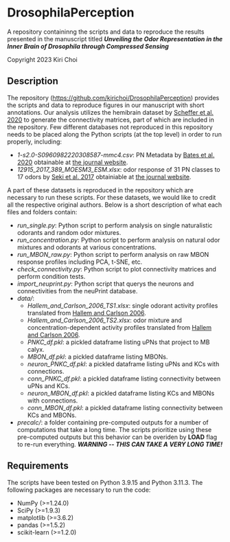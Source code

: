 # DrosophilaPerception

A repository containinng the scripts and data to reproduce the results presented in the manuscript titled **_Unveiling the Odor Representation in the Inner Brain of Drosophila through Compressed Sensing_**

Copyright 2023 Kiri Choi

## Description

The repository (https://github.com/kirichoi/DrosophilaPerception) provides the scripts and data to reproduce figures in our manuscript with short annotations.
Our analysis utilizes the hemibrain dataset by [Scheffer et al. 2020](https://elifesciences.org/articles/57443) to generate the connectivity matrices, part of which are included in the repository.
Few different databases not reproduced in this repository needs to be placed along the Python scripts (at the top level) in order to run properly, including:

- *1-s2.0-S0960982220308587-mmc4.csv*: PN Metadata by [Bates et al. 2020](https://www.sciencedirect.com/science/article/pii/S0960982220308587) obtainable at [the journal website](https://ars.els-cdn.com/content/image/1-s2.0-S0960982220308587-mmc4.csv).
- *12915_2017_389_MOESM3_ESM.xlsx*: odor response of 31 PN classes to 17 odors by [Seki et al. 2017](https://bmcbiol.biomedcentral.com/articles/10.1186/s12915-017-0389-z) obtainiable at [the journal website](https://static-content.springer.com/esm/art%3A10.1186%2Fs12915-017-0389-z/MediaObjects/12915_2017_389_MOESM3_ESM.xlsx).

A part of these datasets is reproduced in the repository which are necessary to run these scripts. 
For these datasets, we would like to credit all the respective original authors.
Below is a short description of what each files and folders contain:

- *run_single.py*: Python script to perform analysis on single naturalistic odorants and random odor mixtures.
- *run_concentration.py*: Python script to perform analysis on natural odor mixtures and odorants at various concentrations.
- *run_MBON_raw.py*: Python script to perform analysis on raw MBON response profiles including PCA, t-SNE, etc.
- *check_connectivity.py*: Python script to plot connectivity matrices and perform condition tests.
- *import_neuprint.py*: Python script that querys the neurons and connectivities from the neuPrint database.
- *data/*: 
	- *Hallem_and_Carlson_2006_TS1.xlsx*: single odorant activity profiles translated from [Hallem and Carlson 2006](https://www.cell.com/fulltext/S0092-8674(06)00363-1).
	- *Hallem_and_Carlson_2006_TS2.xlsx*: odor mixture and concentration-dependent activity profiles translated from [Hallem and Carlson 2006](https://www.cell.com/fulltext/S0092-8674(06)00363-1).
    - *PNKC_df.pkl*: a pickled dataframe listing uPNs that project to MB calyx.
    - *MBON_df.pkl*: a pickled dataframe listing MBONs.
    - *neuron_PNKC_df.pkl*: a pickled dataframe listing uPNs and KCs with connections.
    - *conn_PNKC_df.pkl*: a pickled dataframe listing connectivity between uPNs and KCs.
	- *neuron_MBON_df.pkl*: a pickled dataframe listing KCs and MBONs with connections.
    - *conn_MBON_df.pkl*: a pickled dataframe listing connectivity between KCs and MBONs.
- *precalc/*: a folder containing pre-computed outputs for a number of computations that take a long time. The scripts prioritize using these pre-computed outputs but this behavior can be overiden by **LOAD** flag to re-run everything. ***WARNING -- THIS CAN TAKE A VERY LONG TIME!***


## Requirements

The scripts have been tested on Python 3.9.15 and Python 3.11.3. The following packages are necessary to run the code:

* NumPy (>=1.24.0)
* SciPy (>=1.9.3)
* matplotlib (>=3.6.2)
* pandas (>=1.5.2)
* scikit-learn (>=1.2.0)